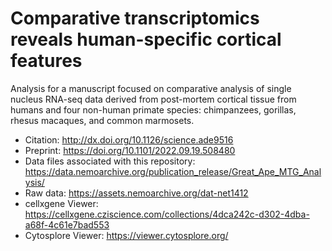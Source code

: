 # Comparative transcriptomics reveals human-specific cortical features

Analysis for a manuscript focused on comparative analysis of single nucleus RNA-seq data derived from post-mortem cortical tissue from humans and four non-human primate species: chimpanzees, gorillas, rhesus macaques, and common marmosets.

* Citation: http://dx.doi.org/10.1126/science.ade9516
* Preprint: https://doi.org/10.1101/2022.09.19.508480
* Data files associated with this repository: https://data.nemoarchive.org/publication_release/Great_Ape_MTG_Analysis/
* Raw data: https://assets.nemoarchive.org/dat-net1412
* cellxgene Viewer: https://cellxgene.cziscience.com/collections/4dca242c-d302-4dba-a68f-4c61e7bad553
* Cytosplore Viewer: https://viewer.cytosplore.org/
